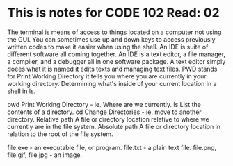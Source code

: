 # This is notes for CODE 102 Read: 02
The terminal is means of access to things located on a computer not using the GUI.
You can sometimes use up and down keys to access previously written codes to make it easier when using the shell.
An IDE is suite of different software all coming together. An IDE is a text editor, a file manager, a compiler, and a debugger all in one software package.
A text editor simply doees what it is named it edits texts and managing text files.
PWD stands for Print Working Directory it tells you where you are currently in your working directory.
Determining what's inside of your current location in a shell in ls.

pwd
Print Working Directory - ie. Where are we currently.
ls
List the contents of a directory.
cd
Change Directories - ie. move to another directory.
Relative path
A file or directory location relative to where we currently are in the file system.
Absolute path
A file or directory location in relation to the root of the file system.

file.exe - an executable file, or program.
file.txt - a plain text file.
file.png, file.gif, file.jpg - an image.
